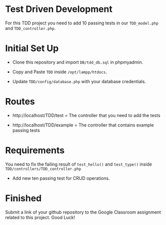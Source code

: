 # Test Driven Development

For this TDD project you need to add 10 passing tests in our `TDD_model.php` and `TDD_controller.php`.

# Initial Set Up

* Clone this repository and import `DB/tdd_db.sql` in phpmyadmin.

* Copy and Paste `TDD` inside `/opt/lampp/htdocs`.

* Update `TDD/config/database.php` with your database credentials.

# Routes

* http://localhost/TDD/test = The controller that you need to add the tests

* http://localhost/TDD/example = The controller that contains example passing tests

# Requirements

You need to fix the failing result of `test_hello()` and `test_type()` inside `TDD/controllers/TDD_controller.php`

* Add new ten passing test for CRUD operations.


# Finished

Submit a link of your github repository to the Google Classroom assignment related to this project. Good Luck!
